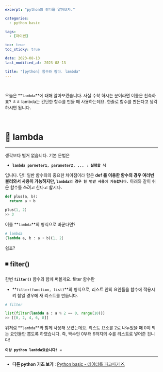 ```yaml
---
excerpt: "python의 람다를 알아보자."

categories:
  - python basic

tags:
  - [파이썬]

toc: true
toc_sticky: true

date: 2023-08-13
last_modified_at: 2023-08-13

title: "[python] 함수와 람다. lambda"
---
```


<br>

오늘은 **`lambda`**에 대해 알아보겠습니다. 사실 수학 하시는 분이라면 이름은 친숙하죠? ㅎㅎ lambda는 간단한 함수를 만들 때 사용하는데요. 한줄로 함수를 만든다고 생각하시면 됩니다.

<br>

# 📌 lambda
---

생각보다 별거 없습니다. 기본 문법은

- **`lambda parmeter1, parameter2, ... : 실행할 식`**

입니다. 단!! 일반 함수와의 중요한 차이점이라 함은 **def 를 이용한 함수의 경우 여러번 불러와서 사용이 가능하지만, `lambda의 경우 한 번만 사용이 가능합니다.`**
아래와 같이 쉬운 함수를 쓰려고 한다고 합시다.

```python
def plus(a, b):
  return a + b

plus(1, 2) 
>> 3
```

이를 **`lambda`**의 형식으로 바꾼다면?

```python
# lambda 
(lambda a, b : a + b)(1, 2)
```

쉽죠?

## ◾ filter()

한번 **`filter()`** 함수와 함께 써볼게요. filter 함수란

- **`filter(function, list)`**의 형식으로, 리스트 안의 요인들을 함수에 젹용시켜 참일 경우에 새 리스트를 만듭니다.

```python
# filter

list(filter(lambda a : a % 2 == 0, range(10))) 
>> [[0, 2, 4, 6, 8]]
```

위처럼 **`lambda`**와 함께 사용해 보았는데요. 리스트 요소를 2로 나누었을 때 0이 되는 요인들만 뽑도록 하였습니다. 즉, 짝수인 0부터 9까지의 수를 리스트로 넣어준 겁니다!

**`이상 python lambda였습니다! ☠️`**

---

- **다른 python 기초 보기** : [Python basic - 데이터를 파고파기 ⛏️](https://novicedata.github.io/categories/#python-basic)
